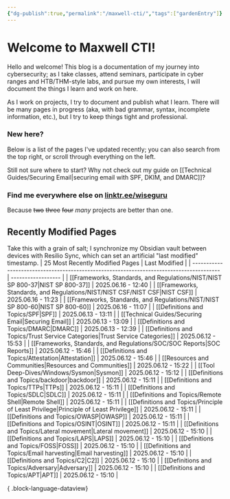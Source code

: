 ```yaml
---
{"dg-publish":true,"permalink":"/maxwell-cti/","tags":["gardenEntry"]}
---
```


# Welcome to Maxwell CTI!

Hello and welcome! This blog is a documentation of my journey into cybersecurity; as I take classes, attend seminars, participate in cyber ranges and HTB/THM-style labs, and pursue my own interests, I will document the things I learn and work on here. 

As I work on projects, I try to document and publish what I learn. There will be many pages in progress (aka, with bad grammar, syntax, incomplete information, etc.), but I try to keep things tight and professional.

### New here?
Below is a list of the pages I've updated recently; you can also search from the top right, or scroll through everything on the left.

Still not sure where to start? Why not check out my guide on [[Technical Guides/Securing Email\|securing email with SPF, DKIM, and DMARC]]?


### Find me everywhere else on [linktr.ee/wiseguru](https://linktr.ee/wiseguru)
Because ~~two~~ ~~three~~ ~~four~~ *many* projects are better than one.


## Recently Modified Pages
Take this with a grain of salt; I synchronize my Obsidian vault between devices with Resilio Sync, which can set an artificial "last modified" timestamp.
| 25 Most Recently Modified Pages                                                          | Last Modified      |
| ---------------------------------------------------------------------------------------- | ------------------ |
| [[Frameworks, Standards, and Regulations/NIST/NIST SP 800-37\|NIST SP 800-37]]        | 2025.06.16 - 12:40 |
| [[Frameworks, Standards, and Regulations/NIST/NIST CSF/NIST CSF\|NIST CSF]]           | 2025.06.16 - 11:23 |
| [[Frameworks, Standards, and Regulations/NIST/NIST SP 800-60\|NIST SP 800-60]]        | 2025.06.16 - 11:07 |
| [[Definitions and Topics/SPF\|SPF]]                                                   | 2025.06.13 - 13:11 |
| [[Technical Guides/Securing Email\|Securing Email]]                                   | 2025.06.13 - 13:09 |
| [[Definitions and Topics/DMARC\|DMARC]]                                               | 2025.06.13 - 12:39 |
| [[Definitions and Topics/Trust Service Categories\|Trust Service Categories]]         | 2025.06.12 - 15:53 |
| [[Frameworks, Standards, and Regulations/SOC/SOC Reports\|SOC Reports]]               | 2025.06.12 - 15:46 |
| [[Definitions and Topics/Attestation\|Attestation]]                                   | 2025.06.12 - 15:46 |
| [[Resources and Communities\|Resources and Communities]]                              | 2025.06.12 - 15:22 |
| [[Tool Deep-Dives/Windows/Sysmon\|Sysmon]]                                            | 2025.06.12 - 15:12 |
| [[Definitions and Topics/backdoor\|backdoor]]                                         | 2025.06.12 - 15:11 |
| [[Definitions and Topics/TTPs\|TTPs]]                                                 | 2025.06.12 - 15:11 |
| [[Definitions and Topics/SDLC\|SDLC]]                                                 | 2025.06.12 - 15:11 |
| [[Definitions and Topics/Remote Shell\|Remote Shell]]                                 | 2025.06.12 - 15:11 |
| [[Definitions and Topics/Principle of Least Privilege\|Principle of Least Privilege]] | 2025.06.12 - 15:11 |
| [[Definitions and Topics/OWASP\|OWASP]]                                               | 2025.06.12 - 15:11 |
| [[Definitions and Topics/OSINT\|OSINT]]                                               | 2025.06.12 - 15:11 |
| [[Definitions and Topics/Lateral movement\|Lateral movement]]                         | 2025.06.12 - 15:10 |
| [[Definitions and Topics/LAPS\|LAPS]]                                                 | 2025.06.12 - 15:10 |
| [[Definitions and Topics/FOSS\|FOSS]]                                                 | 2025.06.12 - 15:10 |
| [[Definitions and Topics/Email harvesting\|Email harvesting]]                         | 2025.06.12 - 15:10 |
| [[Definitions and Topics/C2\|C2]]                                                     | 2025.06.12 - 15:10 |
| [[Definitions and Topics/Adversary\|Adversary]]                                       | 2025.06.12 - 15:10 |
| [[Definitions and Topics/APT\|APT]]                                                   | 2025.06.12 - 15:10 |

{ .block-language-dataview}